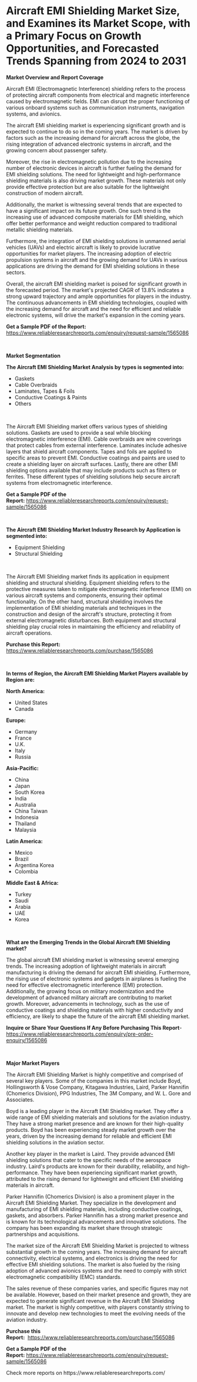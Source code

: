 <p><h1>Aircraft EMI Shielding Market Size, and Examines its Market Scope, with a Primary Focus on Growth Opportunities, and Forecasted Trends Spanning from 2024 to 2031</h1></p><p><strong>Market Overview and Report Coverage</strong></p>
<p><p>Aircraft EMI (Electromagnetic Interference) shielding refers to the process of protecting aircraft components from electrical and magnetic interference caused by electromagnetic fields. EMI can disrupt the proper functioning of various onboard systems such as communication instruments, navigation systems, and avionics.</p><p>The aircraft EMI shielding market is experiencing significant growth and is expected to continue to do so in the coming years. The market is driven by factors such as the increasing demand for aircraft across the globe, the rising integration of advanced electronic systems in aircraft, and the growing concern about passenger safety.</p><p>Moreover, the rise in electromagnetic pollution due to the increasing number of electronic devices in aircraft is further fueling the demand for EMI shielding solutions. The need for lightweight and high-performance shielding materials is also driving market growth. These materials not only provide effective protection but are also suitable for the lightweight construction of modern aircraft.</p><p>Additionally, the market is witnessing several trends that are expected to have a significant impact on its future growth. One such trend is the increasing use of advanced composite materials for EMI shielding, which offer better performance and weight reduction compared to traditional metallic shielding materials.</p><p>Furthermore, the integration of EMI shielding solutions in unmanned aerial vehicles (UAVs) and electric aircraft is likely to provide lucrative opportunities for market players. The increasing adoption of electric propulsion systems in aircraft and the growing demand for UAVs in various applications are driving the demand for EMI shielding solutions in these sectors.</p><p>Overall, the aircraft EMI shielding market is poised for significant growth in the forecasted period. The market's projected CAGR of 13.8% indicates a strong upward trajectory and ample opportunities for players in the industry. The continuous advancements in EMI shielding technologies, coupled with the increasing demand for aircraft and the need for efficient and reliable electronic systems, will drive the market's expansion in the coming years.</p></p>
<p><strong>Get a Sample PDF of the Report:</strong> <a href="https://www.reliableresearchreports.com/enquiry/request-sample/1565086">https://www.reliableresearchreports.com/enquiry/request-sample/1565086</a></p>
<p>&nbsp;</p>
<p><strong>Market Segmentation</strong></p>
<p><strong>The Aircraft EMI Shielding Market Analysis by types is segmented into:</strong></p>
<p><ul><li>Gaskets</li><li>Cable Overbraids</li><li>Laminates, Tapes & Foils</li><li>Conductive Coatings & Paints</li><li>Others</li></ul></p>
<p>&nbsp;</p>
<p><p>The Aircraft EMI Shielding market offers various types of shielding solutions. Gaskets are used to provide a seal while blocking electromagnetic interference (EMI). Cable overbraids are wire coverings that protect cables from external interference. Laminates include adhesive layers that shield aircraft components. Tapes and foils are applied to specific areas to prevent EMI. Conductive coatings and paints are used to create a shielding layer on aircraft surfaces. Lastly, there are other EMI shielding options available that may include products such as filters or ferrites. These different types of shielding solutions help secure aircraft systems from electromagnetic interference.</p></p>
<p><strong>Get a Sample PDF of the Report:</strong>&nbsp;<a href="https://www.reliableresearchreports.com/enquiry/request-sample/1565086">https://www.reliableresearchreports.com/enquiry/request-sample/1565086</a></p>
<p>&nbsp;</p>
<p><strong>The Aircraft EMI Shielding Market Industry Research by Application is segmented into:</strong></p>
<p><ul><li>Equipment Shielding</li><li>Structural Shielding</li></ul></p>
<p>&nbsp;</p>
<p><p>The Aircraft EMI Shielding market finds its application in equipment shielding and structural shielding. Equipment shielding refers to the protective measures taken to mitigate electromagnetic interference (EMI) on various aircraft systems and components, ensuring their optimal functionality. On the other hand, structural shielding involves the implementation of EMI shielding materials and techniques in the construction and design of the aircraft's structure, protecting it from external electromagnetic disturbances. Both equipment and structural shielding play crucial roles in maintaining the efficiency and reliability of aircraft operations.</p></p>
<p><strong>Purchase this Report:</strong>&nbsp; <a href="https://www.reliableresearchreports.com/purchase/1565086">https://www.reliableresearchreports.com/purchase/1565086</a></p>
<p>&nbsp;</p>
<p><strong>In terms of Region, the Aircraft EMI Shielding Market Players available by Region are:</strong></p>
<p>
    <p> <strong> North America: </strong>
        <ul>
            <li>United States</li>
            <li>Canada</li>
        </ul>
        </p> 
    <p> <strong> Europe: </strong>
        <ul>
            <li>Germany</li>
            <li>France</li>
            <li>U.K.</li>
            <li>Italy</li>
            <li>Russia</li>
        </ul>
        </p> 
    <p> <strong> Asia-Pacific: </strong>
        <ul>
            <li>China</li>
            <li>Japan</li>
            <li>South Korea</li>
            <li>India</li>
            <li>Australia</li>
            <li>China Taiwan</li>
            <li>Indonesia</li>
            <li>Thailand</li>
            <li>Malaysia</li>
        </ul>
        </p> 
    <p> <strong> Latin America: </strong>
        <ul>
            <li>Mexico</li>
            <li>Brazil</li>
            <li>Argentina Korea</li>
            <li>Colombia</li>
        </ul>
        </p> 
    <p> <strong> Middle East & Africa: </strong>
        <ul>
            <li>Turkey</li>
            <li>Saudi</li>
            <li>Arabia</li>
            <li>UAE</li>
            <li>Korea</li>
        </ul>
    </p>
    </p>
<p>&nbsp;</p>
<p><strong>What are the Emerging Trends in the Global Aircraft EMI Shielding market?</strong></p>
<p><p>The global aircraft EMI shielding market is witnessing several emerging trends. The increasing adoption of lightweight materials in aircraft manufacturing is driving the demand for aircraft EMI shielding. Furthermore, the rising use of electronic systems and gadgets in airplanes is fueling the need for effective electromagnetic interference (EMI) protection. Additionally, the growing focus on military modernization and the development of advanced military aircraft are contributing to market growth. Moreover, advancements in technology, such as the use of conductive coatings and shielding materials with higher conductivity and efficiency, are likely to shape the future of the aircraft EMI shielding market.</p></p>
<p><strong>Inquire or Share Your Questions If Any Before Purchasing This Report</strong>- <a href="https://www.reliableresearchreports.com/enquiry/pre-order-enquiry/1565086">https://www.reliableresearchreports.com/enquiry/pre-order-enquiry/1565086</a></p>
<p>&nbsp;</p>
<p><strong>Major Market Players</strong></p>
<p><p>The Aircraft EMI Shielding Market is highly competitive and comprised of several key players. Some of the companies in this market include Boyd, Hollingsworth & Vose Company, Kitagawa Industries, Laird, Parker Hannifin (Chomerics Division), PPG Industries, The 3M Company, and W. L. Gore and Associates.</p><p>Boyd is a leading player in the Aircraft EMI Shielding market. They offer a wide range of EMI shielding materials and solutions for the aviation industry. They have a strong market presence and are known for their high-quality products. Boyd has been experiencing steady market growth over the years, driven by the increasing demand for reliable and efficient EMI shielding solutions in the aviation sector.</p><p>Another key player in the market is Laird. They provide advanced EMI shielding solutions that cater to the specific needs of the aerospace industry. Laird's products are known for their durability, reliability, and high-performance. They have been experiencing significant market growth, attributed to the rising demand for lightweight and efficient EMI shielding materials in aircraft.</p><p>Parker Hannifin (Chomerics Division) is also a prominent player in the Aircraft EMI Shielding Market. They specialize in the development and manufacturing of EMI shielding materials, including conductive coatings, gaskets, and absorbers. Parker Hannifin has a strong market presence and is known for its technological advancements and innovative solutions. The company has been expanding its market share through strategic partnerships and acquisitions.</p><p>The market size of the Aircraft EMI Shielding Market is projected to witness substantial growth in the coming years. The increasing demand for aircraft connectivity, electrical systems, and electronics is driving the need for effective EMI shielding solutions. The market is also fueled by the rising adoption of advanced avionics systems and the need to comply with strict electromagnetic compatibility (EMC) standards.</p><p>The sales revenue of these companies varies, and specific figures may not be available. However, based on their market presence and growth, they are expected to generate significant revenue in the Aircraft EMI Shielding market. The market is highly competitive, with players constantly striving to innovate and develop new technologies to meet the evolving needs of the aviation industry.</p></p>
<p><strong>Purchase this Report:</strong>&nbsp;&nbsp;<a href="https://www.reliableresearchreports.com/purchase/1565086">https://www.reliableresearchreports.com/purchase/1565086</a></p>
<p></p>
<p><strong>Get a Sample PDF of the Report:</strong>&nbsp;<a href="https://www.reliableresearchreports.com/enquiry/request-sample/1565086">https://www.reliableresearchreports.com/enquiry/request-sample/1565086</a></p>
<p>Check more reports on https://www.reliableresearchreports.com/</p>